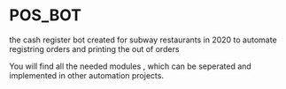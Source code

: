 # POS_BOT
the cash register bot created for subway restaurants in 2020 to automate registring orders and printing the out of orders

You will find all the needed modules , which can be seperated and implemented in other automation projects.
